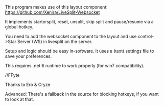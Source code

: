 This program makes use of this layout component: https://github.com/Xenira/LiveSplit-Websocket

It implements startorsplit, reset, unsplit, skip split and pause/resume via a global hotkey.

You need to add the websocket component to the layout and use control->Star Server (WS) in livesplit on the server.

Setup and logic should be easy in-software. It uses a (text) settings file to save your preferences.

This requires .net 6 runtime to work properly (for win7 compatibility).

//FFyte

Thanks to Ero & Cryze

Advanced:
There's a fallback in the source for blocking hotkeys, if you want to look at that.
